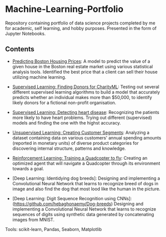 # Machine-Learning-Portfolio
Repository containing portfolio of data science projects completed by me for academic, self learning, and hobby purposes. Presented in the form of Jupyter Notebooks.

## Contents



+ [Predicting Boston Housing Prices](https://github.com/hebaghonaemy/boston-housing): A model to predict the value of a given house in the Boston real estate market using various statistical analysis tools. Identified the best price that a client can sell their house utilizing machine learning.

+ [Supervised Learning: Finding Donors for CharityML](https://github.com/hebaghonaemy/Finding-donors): Testing out several different supervised learning algorithms to build a model that accurately predicts whether an individual makes more than $50,000, to identify likely donors for a fictional non-profit organisation.

+ [Supervised Learning: Detecting heart disease](https://github.com/hebaghonaemy/Heart_disease): Recognizing the patients more likely to have heart problems. Trying out different (supervised) models and finding the one with the highst accuracy.


+ [Unsupervised Learning: Creating Customer Segments](https://github.com/hebaghonaemy/customer_segments): Analyzing a dataset containing data on various customers' annual spending amounts (reported in monetary units) of diverse product categories for discovering internal structure, patterns and knowledge.

+ [Reinforcement Learning: Training a Quadcopter to fly](https://github.com/hebaghonaemy/Quadcopter-project): Creating an optimized agent that will navigate a Quadcopter through its environment towards a goal.

+ [Deep Learning: Identidying dog breeds]: Designing and implementing a Convolutional Neural Network that learns to recognize breed of dogs in image and also find the dog that most lood like the human in the picture.

+ [Deep Learning: Digit Sequence Recognition using CNNs]:(https://github.com/hebaghonaemy/Dog-breeds) Designing and implementing a Convolutional Neural Network that learns to recognize sequences of digits using synthetic data generated by concatenating images from MNIST.



Tools: scikit-learn, Pandas, Seaborn, Matplotlib
